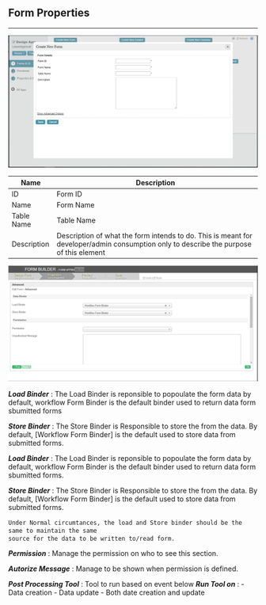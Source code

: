 ## Form Properties ##

---

<img src="https://raw.githubusercontent.com/kinnara-digital-studio/kecak-workflow/master/docs/assets/buildingPlugins-formProperties.png" alt="buildingPlugins-formProperties" />

| Name | Description |
|---|---|
| ID | Form ID |
| Name | Form Name |
| Table Name | Table Name |
| Description | Description of what the form intends to do. This is meant for developer/admin consumption only to describe the purpose of this element | 


<img src="https://raw.githubusercontent.com/kinnara-digital-studio/kecak-workflow/master/docs/assets/buildingPlugins-formPropertiesAdvanced.png" alt="buildingPlugins-formPropertiesAdvanced" />

***Load Binder*** : The Load Binder is reponsible to popoulate the form data by default, workflow Form Binder 
is the default binder used to return data form sbumitted forms 

***Store Binder*** : The Store Binder is Responsible to store the from the data. By default, [Workflow Form Binder]
is the default used to store data from submitted forms.

***Load Binder*** : The Load Binder is reponsible to popoulate the form data by default, workflow Form Binder is the default binder used to return data form sbumitted forms.

***Store Binder*** : The Store Binder is Responsible to store the from the data. By default, [Workflow Form Binder] is the default used to store data from submitted forms.
```
Under Normal circumtances, the load and Store binder should be the same to maintain the same 
source for the data to be written to/read form.
```

***Permission*** : Manage the permission on who to see this section. 

***Autorize Message*** : Manage to be shown when permission is defined.

***Post Processing Tool*** : Tool to run based on event below
***Run Tool on*** : - Data creation
					- Data update
					- Both date creation and update
